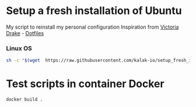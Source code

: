 # Setup a fresh installation of Ubuntu

My script to reinstall my personal configuration
Inspiration from [Victoria Drake](https://victoria.dev/) - [Dotfiles](https://github.com/victoriadrake/dotfiles)

### Linux OS

```sh
sh -c "$(wget  https://raw.githubusercontent.com/kalak-io/setup_fresh_installation_os/master/setup.sh -O -)"
```

# Test scripts in container Docker

```sh
docker build .
```
